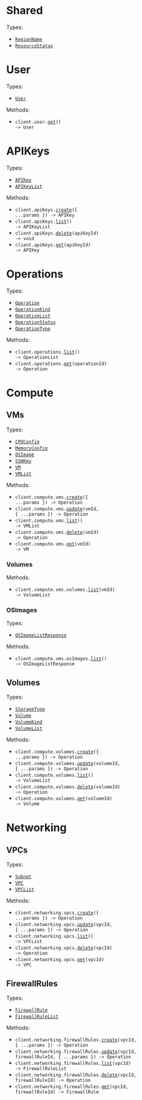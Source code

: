 # Shared

Types:

- <code><a href="./src/resources/shared.ts">RegionName</a></code>
- <code><a href="./src/resources/shared.ts">ResourceStatus</a></code>

# User

Types:

- <code><a href="./src/resources/user.ts">User</a></code>

Methods:

- <code title="get /user">client.user.<a href="./src/resources/user.ts">get</a>() -> User</code>

# APIKeys

Types:

- <code><a href="./src/resources/api-keys.ts">APIKey</a></code>
- <code><a href="./src/resources/api-keys.ts">APIKeyList</a></code>

Methods:

- <code title="post /api_keys">client.apiKeys.<a href="./src/resources/api-keys.ts">create</a>({ ...params }) -> APIKey</code>
- <code title="get /api_keys">client.apiKeys.<a href="./src/resources/api-keys.ts">list</a>() -> APIKeyList</code>
- <code title="delete /api_keys/{api_key_id}">client.apiKeys.<a href="./src/resources/api-keys.ts">delete</a>(apiKeyId) -> void</code>
- <code title="get /api_keys/{api_key_id}">client.apiKeys.<a href="./src/resources/api-keys.ts">get</a>(apiKeyId) -> APIKey</code>

# Operations

Types:

- <code><a href="./src/resources/operations.ts">Operation</a></code>
- <code><a href="./src/resources/operations.ts">OperationKind</a></code>
- <code><a href="./src/resources/operations.ts">OperationList</a></code>
- <code><a href="./src/resources/operations.ts">OperationStatus</a></code>
- <code><a href="./src/resources/operations.ts">OperationType</a></code>

Methods:

- <code title="get /operations">client.operations.<a href="./src/resources/operations.ts">list</a>() -> OperationList</code>
- <code title="get /operations/{operation_id}">client.operations.<a href="./src/resources/operations.ts">get</a>(operationId) -> Operation</code>

# Compute

## VMs

Types:

- <code><a href="./src/resources/compute/vms/vms.ts">CPUConfig</a></code>
- <code><a href="./src/resources/compute/vms/vms.ts">MemoryConfig</a></code>
- <code><a href="./src/resources/compute/vms/vms.ts">OSImage</a></code>
- <code><a href="./src/resources/compute/vms/vms.ts">SSHKey</a></code>
- <code><a href="./src/resources/compute/vms/vms.ts">VM</a></code>
- <code><a href="./src/resources/compute/vms/vms.ts">VMList</a></code>

Methods:

- <code title="post /compute/vms">client.compute.vms.<a href="./src/resources/compute/vms/vms.ts">create</a>({ ...params }) -> Operation</code>
- <code title="patch /compute/vms/{vm_id}">client.compute.vms.<a href="./src/resources/compute/vms/vms.ts">update</a>(vmId, { ...params }) -> Operation</code>
- <code title="get /compute/vms">client.compute.vms.<a href="./src/resources/compute/vms/vms.ts">list</a>() -> VMList</code>
- <code title="delete /compute/vms/{vm_id}">client.compute.vms.<a href="./src/resources/compute/vms/vms.ts">delete</a>(vmId) -> Operation</code>
- <code title="get /compute/vms/{vm_id}">client.compute.vms.<a href="./src/resources/compute/vms/vms.ts">get</a>(vmId) -> VM</code>

### Volumes

Methods:

- <code title="get /compute/vms/{vm_id}/volumes">client.compute.vms.volumes.<a href="./src/resources/compute/vms/volumes.ts">list</a>(vmId) -> VolumeList</code>

### OSImages

Types:

- <code><a href="./src/resources/compute/vms/os-images.ts">OSImageListResponse</a></code>

Methods:

- <code title="get /compute/vms/os_images">client.compute.vms.osImages.<a href="./src/resources/compute/vms/os-images.ts">list</a>() -> OSImageListResponse</code>

## Volumes

Types:

- <code><a href="./src/resources/compute/volumes.ts">StorageType</a></code>
- <code><a href="./src/resources/compute/volumes.ts">Volume</a></code>
- <code><a href="./src/resources/compute/volumes.ts">VolumeKind</a></code>
- <code><a href="./src/resources/compute/volumes.ts">VolumeList</a></code>

Methods:

- <code title="post /compute/volumes">client.compute.volumes.<a href="./src/resources/compute/volumes.ts">create</a>({ ...params }) -> Operation</code>
- <code title="patch /compute/volumes/{volume_id}">client.compute.volumes.<a href="./src/resources/compute/volumes.ts">update</a>(volumeId, { ...params }) -> Operation</code>
- <code title="get /compute/volumes">client.compute.volumes.<a href="./src/resources/compute/volumes.ts">list</a>() -> VolumeList</code>
- <code title="delete /compute/volumes/{volume_id}">client.compute.volumes.<a href="./src/resources/compute/volumes.ts">delete</a>(volumeId) -> Operation</code>
- <code title="get /compute/volumes/{volume_id}">client.compute.volumes.<a href="./src/resources/compute/volumes.ts">get</a>(volumeId) -> Volume</code>

# Networking

## VPCs

Types:

- <code><a href="./src/resources/networking/vpcs.ts">Subnet</a></code>
- <code><a href="./src/resources/networking/vpcs.ts">VPC</a></code>
- <code><a href="./src/resources/networking/vpcs.ts">VPCList</a></code>

Methods:

- <code title="post /networking/vpcs">client.networking.vpcs.<a href="./src/resources/networking/vpcs.ts">create</a>({ ...params }) -> Operation</code>
- <code title="patch /networking/vpcs/{vpc_id}">client.networking.vpcs.<a href="./src/resources/networking/vpcs.ts">update</a>(vpcId, { ...params }) -> Operation</code>
- <code title="get /networking/vpcs">client.networking.vpcs.<a href="./src/resources/networking/vpcs.ts">list</a>() -> VPCList</code>
- <code title="delete /networking/vpcs/{vpc_id}">client.networking.vpcs.<a href="./src/resources/networking/vpcs.ts">delete</a>(vpcId) -> Operation</code>
- <code title="get /networking/vpcs/{vpc_id}">client.networking.vpcs.<a href="./src/resources/networking/vpcs.ts">get</a>(vpcId) -> VPC</code>

## FirewallRules

Types:

- <code><a href="./src/resources/networking/firewall-rules.ts">FirewallRule</a></code>
- <code><a href="./src/resources/networking/firewall-rules.ts">FirewallRuleList</a></code>

Methods:

- <code title="post /networking/vpcs/{vpc_id}/firewall_rules">client.networking.firewallRules.<a href="./src/resources/networking/firewall-rules.ts">create</a>(vpcId, { ...params }) -> Operation</code>
- <code title="patch /networking/vpcs/{vpc_id}/firewall_rules/{firewall_rule_id}">client.networking.firewallRules.<a href="./src/resources/networking/firewall-rules.ts">update</a>(vpcId, firewallRuleId, { ...params }) -> Operation</code>
- <code title="get /networking/vpcs/{vpc_id}/firewall_rules">client.networking.firewallRules.<a href="./src/resources/networking/firewall-rules.ts">list</a>(vpcId) -> FirewallRuleList</code>
- <code title="delete /networking/vpcs/{vpc_id}/firewall_rules/{firewall_rule_id}">client.networking.firewallRules.<a href="./src/resources/networking/firewall-rules.ts">delete</a>(vpcId, firewallRuleId) -> Operation</code>
- <code title="get /networking/vpcs/{vpc_id}/firewall_rules/{firewall_rule_id}">client.networking.firewallRules.<a href="./src/resources/networking/firewall-rules.ts">get</a>(vpcId, firewallRuleId) -> FirewallRule</code>
